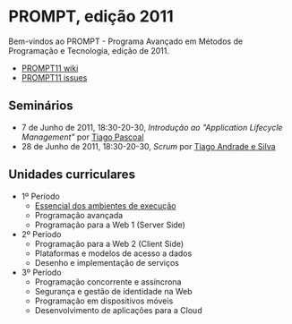 # PROMPT, edição 2011 #

Bem-vindos ao PROMPT - Programa Avançado em Métodos de Programação e Tecnologia, edição de 2011.

 * [PROMPT11 wiki](https://github.com/CCISEL/PROMPT11/wiki)
 * [PROMPT11 issues](https://github.com/ccisel/PROMPT11/issues)

## Seminários ##

 * 7 de Junho de 2011, 18:30-20-30, _Introdução ao "Application Lifecycle Management"_ por [Tiago Pascoal](http://pt.linkedin.com/in/tiagopascoal)
 * 28 de Junho de 2011, 18:30-20-30, _Scrum_ por [Tiago Andrade e Silva](http://pt.linkedin.com/in/tiagonmas)

## Unidades curriculares ##
 * 1º Período
   * [Essencial dos ambientes de execução](https://github.com/CCISEL/PROMPT11-01-VMEssentials/)
   * Programação avançada
   * Programação para a Web 1 (Server Side)
 * 2º Período
   * Programação para a Web 2 (Client Side)
   * Plataformas e modelos de acesso a dados
   * Desenho e implementação de serviços
 * 3º Período
   * Programação concorrente e assíncrona
   * Segurança e gestão de identidade na Web
   * Programação em dispositivos móveis
   * Desenvolvimento de aplicações para a Cloud